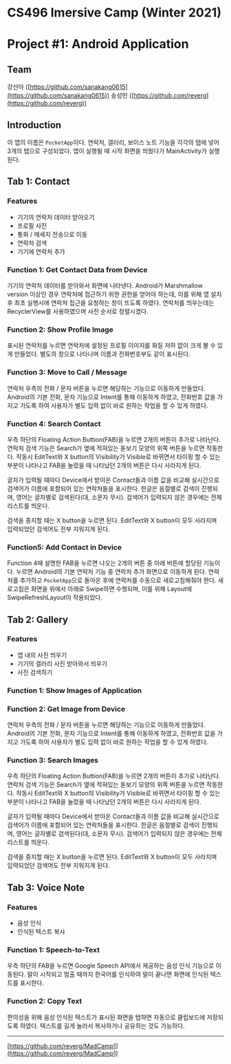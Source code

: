 # CS496 Imersive Camp (Winter 2021)

# Project #1: Android Application

## Team

강산아 ([https://github.com/sanakang0615](https://github.com/sanakang0615))
송성민 ([https://github.com/reverg](https://github.com/reverg))

## Introduction

이 앱의 이름은  `PocketApp`이다. 연락처, 갤러리, 보이스 노트 기능을 각각의 탭에 넣어 3개의 탭으로 구성되었다. 앱이 실행될 때 시작 화면을 띄웠다가 MainActivity가 실행된다.

## Tab 1: Contact

### Features

- 기기의 연락처 데이터 받아오기
- 프로필 사진 
- 통화 / 메세지 전송으로 이동
- 연락처 검색
- 기기에 연락처 추가

### Function 1: Get Contact Data from Device

 기기의 연락처 데이터를 받아와서 화면에 나타낸다. Android가 Marshmallow version 이상인 경우 연락처에 접근하기 위한 권한을 얻어야 하는데, 이를 위해 앱 설치 후 최초 실행시에 연락처 접근을 요청하는 창이 뜨도록 하였다. 연락처를 띄우는데는 RecyclerView를 사용하였으며 사전 순서로 정렬시켰다. 

### Function 2: Show Profile Image

 표시된 연락처를 누르면 연락처에 설정된 프로필 이미지를 화질 저하 없이 크게 볼 수 있게 만들었다. 별도의 창으로 나타나며 이름과 전화번호부도 같이 표시된다.
 
### Function 3: Move to Call / Message

 연락처 우측의 전화 / 문자 버튼을 누르면 해당하는 기능으로 이동하게 만들었다. Android의 기본 전화, 문자 기능으로 Intent를 통해 이동하게 하였고, 전화번호 값을 가지고 가도록 하여 사용자가 별도 입력 없이 바로 원하는 작업을 할 수 있게 하였다.

### Function 4: Search Contact

 우측 하단의 Floating Action Buttion(FAB)을 누르면 2개의 버튼이 추가로 나타난다. 연락처 검색 기능은 Search가 옆에 적혀있는 돋보기 모양의 위쪽 버튼을 누르면 작동한다. 작동시 EditText와 X button의 Visibility가 Visible로 바뀌면서 타이핑 할 수 있는 부분이 나타나고 FAB을 눌렀을 때 나타났던 2개의 버튼은 다시 사라지게 된다.

 글자가 입력될 때마다 Device에서 받아온 Contact들과 이름 값을 비교해 실시간으로 검색어가 이름에 포함되어 있는 연락처들을 표시한다. 한글은 음절별로 검색이 진행되며, 영어는 글자별로 검색된다(대, 소문자 무시). 검색어가 입력되지 않은 경우에는 전체 리스트를 띄운다.

 검색을 중지할 때는 X button을 누르면 된다. EditText와 X button이 모두 사라지며 입력되었던 검색어도 전부 지워지게 된다.

### Function5: Add Contact in Device

 Function 4때 설명한 FAB을 누르면 나오는 2개의 버튼 중 아래 버튼에 할당된 기능이다. 누르면 Android의 기본 연락처 기능 중 연락처 추가 화면으로 이동하게 된다. 연락처를 추가하고 `PocketApp`으로 돌아온 후에 연락처를 수동으로 새로고침해줘야 한다. 새로고침은 화면을 위에서 아래로 Swipe하면 수행되며, 이를 위해 Layout에 SwipeRefreshLayout이 적용되었다.

## Tab 2: Gallery

### Features

- 앱 내의 사진 띄우기
- 기기의 갤러리 사진 받아와서 띄우기
- 사진 검색하기

### Function 1: Show Images of Application

 

### Function 2: Get Image from Device

 연락처 우측의 전화 / 문자 버튼을 누르면 해당하는 기능으로 이동하게 만들었다. Android의 기본 전화, 문자 기능으로 Intent를 통해 이동하게 하였고, 전화번호 값을 가지고 가도록 하여 사용자가 별도 입력 없이 바로 원하는 작업을 할 수 있게 하였다.

### Function 3: Search Images

 우측 하단의 Floating Action Buttion(FAB)을 누르면 2개의 버튼이 추가로 나타난다. 연락처 검색 기능은 Search가 옆에 적혀있는 돋보기 모양의 위쪽 버튼을 누르면 작동한다. 작동시 EditText와 X button의 Visibility가 Visible로 바뀌면서 타이핑 할 수 있는 부분이 나타나고 FAB을 눌렀을 때 나타났던 2개의 버튼은 다시 사라지게 된다.

 글자가 입력될 때마다 Device에서 받아온 Contact들과 이름 값을 비교해 실시간으로 검색어가 이름에 포함되어 있는 연락처들을 표시한다. 한글은 음절별로 검색이 진행되며, 영어는 글자별로 검색된다(대, 소문자 무시). 검색어가 입력되지 않은 경우에는 전체 리스트를 띄운다.

 검색을 중지할 때는 X button을 누르면 된다. EditText와 X button이 모두 사라지며 입력되었던 검색어도 전부 지워지게 된다.

## Tab 3: Voice Note

### Features

- 음성 인식
- 인식된 텍스트 복사

### Function 1: Speech-to-Text

 우측 하단의 FAB을 누르면 Google Speech API에서 제공하는 음성 인식 기능으로 이동된다. 말이 시작되고 멈출 때까지 한국어를 인식하여 말이 끝나면 화면에 인식된 텍스트를 표시한다.

### Function 2: Copy Text

 편의성을 위해 음성 인식된 텍스트가 표시된 화면을 탭하면 자동으로 클립보드에 저장되도록 하였다. 텍스트를 길게 눌러서 복사하거나 공유하는 것도 가능하다.

---

[https://github.com/reverg/MadCamp1](https://github.com/reverg/MadCamp1)
